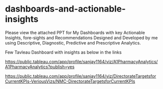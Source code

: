 # dashboards-and-actionable-insights

Please view the attached PPT for My Dashboards with key  Actionable Insights, fore-sights and Recommendations Designed and Developed by me using Descriptive, Diagnostic, Predictive and Prescriptive Analytics. 

Few Tavleau Dashboard with insights as below in the links

https://public.tableau.com/app/profile/sanjay1164/viz/A1PharmacyAnalytics/A1PharmacyAnalytics?publish=yes

https://public.tableau.com/app/profile/sanjay1164/viz/DirectorateTargetsforCurrentKPIs-VeriousVizs/NMC-DirectorateTargetsforCurrentKPIs
